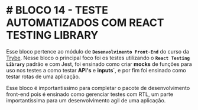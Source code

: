 # # BLOCO 14 - TESTE AUTOMATIZADOS COM REACT TESTING LIBRARY

Esse bloco pertence ao módulo de **`Desenvolvimento Front-End`** do curso da [Trybe](https://www.betrybe.com/).
Nesse bloco o principal foco foi os testes utilizando o **``React Testing Library``** padrão e com Jest, foi ensinado como criar **mocks** de funções para uso nos testes a como testar **API's** e **inputs**`, e por fim foi ensinado como testar rotas de uma aplicação.

Esse bloco é importantissimo para completar o pacote de desenvolvimento front-end pois é ensinado como gerenciar testes com RTL, um parte importantissima para um desenvolvimento agil de uma aplicação.